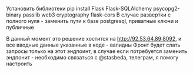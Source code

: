 Установить библиотеки
pip install Flask Flask-SQLAlchemy psycopg2-binary passlib web3 cryptography flask-cors
В случае развертки с полного нуля - заменить пути к базе postgresql, приватные ключи и публичные


В данный момент это решение хостится на http://92.53.64.89:8092, и все вводные данные указанные в коде - валидны
Фронт будет слать запросы только на этот эндпоинт, в случае если потребуется заменить эндпонит - необходимо связаться с @stasbeda, телеграм, я помогу настроить
